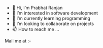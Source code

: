 - 👋 Hi, I’m Prabhat Ranjan
- 👀 I’m interested in software development
- 🌱 I’m currently learning programming
- 💞️ I’m looking to collaborate on projects
- 📫 How to reach me ...

Mail me at :- 
<!---
Aspirant9248/Aspirant9248 is a ✨ special ✨ repository because its `README.md` (this file) appears on your GitHub profile.
You can click the Preview link to take a look at your changes.
--->
